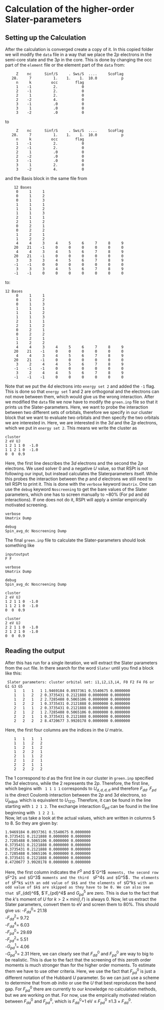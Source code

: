 # Calculation of the higher-order Slater-parameters

## Setting up the Calculation
After the calculation is converged create a copy of it. In this copied folder we will modify the `data` file in a way that we place the 2$`p`$ electrons in the semi-core state and the 3$`p`$ in the core.
This is done by changing the occ part of the `element` file or the element part of the `data` from:
````
     Z    nc      Sinf/S     . Sws/S  ....     ScoFlag
   28.     7          1.    1.    1.  10.0           p
     n     k         occ        flag
     1    -1          2.           0
     2    -1          2.           0
     2     1          2.           0
     2    -2          4.           0
     3    -1          .0           0
     3     1          .0           0
     3    -2          .0           0

````
 to
````
     Z    nc      Sinf/S     . Sws/S  ....     ScoFlag
   28.     7          1.    1.    1.  10.0           p
     n     k         occ        flag
     1    -1          2.           0
     2    -1          2.           0
     2     1          .0           0
     2    -2          .0           0
     3    -1          .0           0
     3     1          2.           0
     3    -2          4.           0
````
and the Basis block in the same file from
````
    12 Bases
     0     1     1
     0     1     2
     0     1     3
     1     1     1
     1     1     2
     1     1     3
     2     1     1
     2     1     2
     0     2     1
     0     2     2
     1     2     1
     1     2     2
     4     4     3     4     5     6     7     8     9
    20    21    -1     0     0     0     0     0     0
     4     4     3     4     5     6     7     8     9
    20    21    -1     0     0     0     0     0     0
     3     3     3     4     5     6     7     8     9
    -1    -1     0     0     0     0     0     0     0
     3     3     3     4     5     6     7     8     9
    -1    -1     0     0     0     0     0     0     0
````
to:
````
12 Bases
     0     1     1
     0     1     2
     0     1     3
     1     1     1
     1     1     2
     1     1     3
     2     1     1
     2     1     2
     0     2     1
     0     2     2
     1     2     1
     1     2     2
     4     4     3     4     5     6     7     8     9
    20    21    -1     0     0     0     0     0     0
     4     4     3     4     5     6     7     8     9
    20    21    -1     0     0     0     0     0     0
     3     2     4     4     5     6     7     8     9
    -1    -1    -1     0     0     0     0     0     0
     3     2     4     4     5     6     7     8     9
    -1    -1    -1     0     0     0     0     0     0
````
Note that we put the 4$`d`$ electrons into `energy set 2` and added the `-1` flag. This is done so that `energy set` 1 and 2 are orthogonal and the electrons can not move between them, which would give us the wrong interaction.
After we modified the `data` file we now have to modify the `green.inp` file so that it prints us the Slater-parameters.
Here, we want to probe the interaction between two different sets of orbitals, therefore we specify in our cluster block that we want to evaluate two orbitals and then specify the two orbitals we are interested in. Here, we are interested in the 
3$`d`$ and the 2$`p`$ electrons, which we put in `energy set 2`. This means we write the cluster as
````
cluster
2 eV UJ
1 2 1 1 0  -1.0
1 1 2 1 0  -1.0
0  0  0.9
````
Here, the first line describes the 3$`d`$ electrons and the second the 2$`p`$ electrons.
We used solver 0 and a negative $U$ value, so that RSPt is not following our input, but instead calculates the Slaterparameters itself. While this probes the interaction between the $`p`$ and $`d`$ electrons we still need to tell RSPt to print it.
This is done with the `verbose` keyword `Umatrix`. One can use the `debug` keyword `Noscreening` to get the bare values of the Slater parameters, which one has to screen manually to ~80% (For pd and dd interactions).
If one does not do it, RSPt will apply a similar empirically motivated screening. 
````
verbose
Umatrix Dump

debug
Spin_avg_dc Noscreening Dump

````
The final `green.inp` file to calculate the Slater-parameters should look something like
````
inputoutput
F F

verbose
Umatrix Dump

debug
Spin_avg_dc Noscreening Dump

cluster
2 eV UJ
1 2 1 1 0  -1.0
1 1 2 1 0  -1.0
0  0  0.9

cluster
2 eV UJ
2 2 1 1 0  -1.0
2 1 2 1 0  -1.0
0  0  0.9
````

## Reading the output
After this has run for a single iteration, we will extract the Slater parameters from the `out` file.
In there search for the word `Slater` until you find a block like this:
````
 Slater parameters: cluster orbital set: i1,i2,i3,i4, F0 F2 F4 F6 or G1 G3 G5
    1   1   1   1 1.9469184 0.8937361 0.5540675 0.0000000
    1   1   2   2 0.3735431 0.2121888 0.0000000 0.0000000
    1   2   1   2 2.7285488 0.5065106 0.0000000 0.0000000
    1   2   2   1 0.3735431 0.2121888 0.0000000 0.0000000
    2   1   1   2 0.3735431 0.2121888 0.0000000 0.0000000
    2   1   2   1 2.7285488 0.5065106 0.0000000 0.0000000
    2   2   1   1 0.3735431 0.2121888 0.0000000 0.0000000
    2   2   2   2 8.4720677 3.9920178 0.0000000 0.0000000

````
Here, the first four columns are the indices in the $U$ matrix.
````
    1   1   1   1 
    1   1   2   2 
    1   2   1   2 
    1   2   2   1 
    2   1   1   2 
    2   1   2   1 
    2   2   1   1 
    2   2   2   2 

````
The 1 correspond to $`d`$ as the first line in our cluster in `green.inp` specified the 3$`d`$ electrons, while the 2 represents the 2$`p`$.
Therefore, the first line, which begins with ` 1 1 1 1` corresponds to $`U_{d,d,d,d}`$ and therefore $`F_{dd}`$. $`F_{pd}`$ is the direct Coulomb interaction between the 2$`p`$ and 3$`d`$ electrons, so $`U_{pdpd}`$, which is equivalent to $`U_{1212}`$.
Therefore, it can be found in the line starting with `1 2 1 2`.
The exchange interaction $`G_{pd}`$ can be found in the line beginning with ` 1 2 2 1`.  
Now, let us take a look at the actual values, which are written in columns 5 to 8. So they are given by:
```` 
1.9469184 0.8937361 0.5540675 0.0000000
0.3735431 0.2121888 0.0000000 0.0000000
2.7285488 0.5065106 0.0000000 0.0000000
0.3735431 0.2121888 0.0000000 0.0000000
0.3735431 0.2121888 0.0000000 0.0000000
2.7285488 0.5065106 0.0000000 0.0000000
0.3735431 0.2121888 0.0000000 0.0000000
8.4720677 3.9920178 0.0000000 0.0000000
````
Here, the first column indicates the $`F^0`$ and $`G^1$` moments, the second row $`F^2`$ and $`G^3$` moments and the third  $`F^4`$ and $`G^5$`. The elements of $`F^k`$ with an odd value of $k$ and the elements of $`G^k`$ with an odd value of $k$
are skipped as they have to be 0. We can also see that $`F_{dd}^6$,  $`F_{pd}^4$ and  $`G_{pd}^5`$ are zero. This is due to the fact that the $k$'s moment of $U$ for $`k > 2 \times \mathrm{min}(l,l')`$ is always 0.
Now, let us extract the Slater parameters, convert them to eV and screen them to 80%. This should give us:
-$`F_{dd}^0`$= 21.18  
-$`F_{dd}^2`$= 9.72  
-$`F_{dd}^4`$= 6.03  
-$`F_{pd}^0`$= 29.69  
-$`F_{pd}^2`$= 5.51  
-$`G_{pd}^1`$= 4.06  
-$`G_{pd}^3`$= 2.31 
Here, we can clearly see that $`F^0_{dd}`$ and $`F^0_{pd}`$ are way to big to be realistic. This is due to the fact that the screening of this zeroth order moments is much stronger than for the higher order moments.
To estimate them we have to use other criteria. Here, we use the fact that $`F^0_{pd}`$ is just a different notation of the Hubbard $U$ parameter. So we can just use a scheme to determine that from $ab$ $initio$ or use the $U$ that best reproduces the band gap.
For $`F^0_{pd}`$ there are currently to our knowledge no calculation methods, but we are working on that.
For now, use the empirically motivated relation between $`F_{dd}^0`$ and $`F^0_{pd}`$, which is $`F^0_{dd}`$+1 eV $`\leq`$ $`F^0_{pd}`$ $`\leq`$$`1.3\times F^0_{dd}`$.
